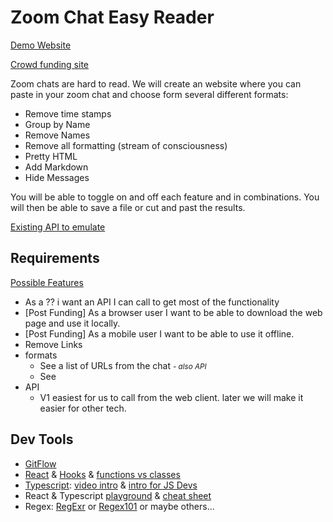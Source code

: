 # Zoom Chat Easy Reader

[Demo Website](https://zoom-chat-easy-reader.netlify.app/) 

[Crowd funding site](https://www.gofundme.com/f/public-zoom-chat-formatter) 

Zoom chats are hard to read. We will create an website where you can paste in your zoom chat and choose form several different formats:

- Remove time stamps
- Group by Name
- Remove Names
- Remove all formatting (stream of consciousness)
- Pretty HTML
- Add Markdown
- Hide Messages

You will be able to toggle on and off each feature and in combinations. You will then be able to save a file or cut and past the results.

 
[Existing API to emulate](https://github.com/KeysAndValues/zoomchatter)

## Requirements

[Possible Features](https://github.com/michellenicolephillips/Zoom_Chat_Easy_Reader/projects/1)
- As a ?? i want an API I can call to get most of the functionality
- [Post Funding] As a browser user I want  to be able to download the web page and use it locally.
- [Post Funding] As a mobile user I want to be able to use it offline.
- Remove Links
- formats 
  - See a list of URLs from the chat <small><i>- also API</i></small>
  - See 
- API
  - V1 easiest for us to call from the web client. later we will make it easier for other tech.

## Dev Tools 

- [GitFlow](https://datasift.github.io/gitflow/IntroducingGitFlow.html)
- [React](https://reactjs.org/) & [Hooks](https://reactjs.org/docs/hooks-intro.html) & [functions vs classes](https://reactjs.org/docs/state-and-lifecycle.html#converting-a-function-to-a-class)
- [Typescript](https://www.typescriptlang.org/): [video intro](https://youtu.be/zQnBQ4tB3ZA) & [intro for JS Devs](https://www.typescriptlang.org/docs/handbook/typescript-in-5-minutes.html)
- React & Typescript [playground](https://www.typescriptlang.org/play?jsx=2&esModuleInterop=true&e=196#example/typescript-with-react) & [cheat sheet](https://github.com/typescript-cheatsheets/react#reacttypescript-cheatsheets)
- Regex: [RegExr](https://regexr.com/) or [Regex101](https://regex101.com/) or maybe others...
